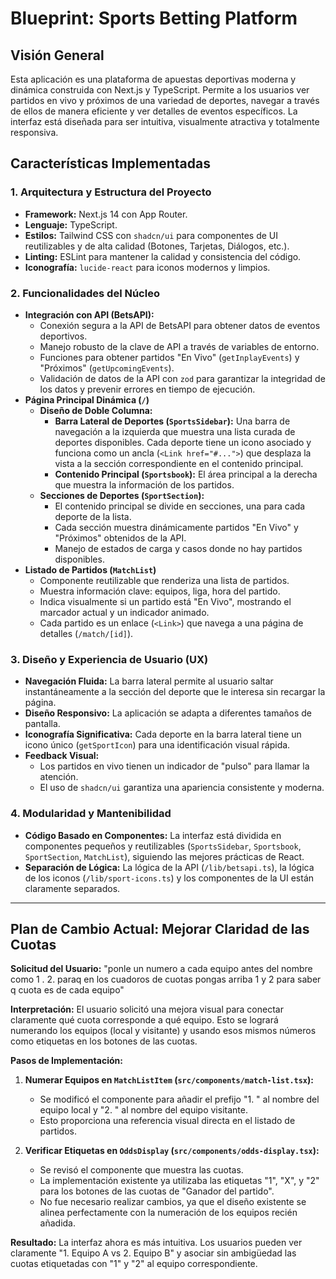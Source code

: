 # Blueprint: Sports Betting Platform

## Visión General

Esta aplicación es una plataforma de apuestas deportivas moderna y dinámica construida con Next.js y TypeScript. Permite a los usuarios ver partidos en vivo y próximos de una variedad de deportes, navegar a través de ellos de manera eficiente y ver detalles de eventos específicos. La interfaz está diseñada para ser intuitiva, visualmente atractiva y totalmente responsiva.

## Características Implementadas

### **1. Arquitectura y Estructura del Proyecto**
*   **Framework:** Next.js 14 con App Router.
*   **Lenguaje:** TypeScript.
*   **Estilos:** Tailwind CSS con `shadcn/ui` para componentes de UI reutilizables y de alta calidad (Botones, Tarjetas, Diálogos, etc.).
*   **Linting:** ESLint para mantener la calidad y consistencia del código.
*   **Iconografía:** `lucide-react` para iconos modernos y limpios.

### **2. Funcionalidades del Núcleo**
*   **Integración con API (BetsAPI):**
    *   Conexión segura a la API de BetsAPI para obtener datos de eventos deportivos.
    *   Manejo robusto de la clave de API a través de variables de entorno.
    *   Funciones para obtener partidos "En Vivo" (`getInplayEvents`) y "Próximos" (`getUpcomingEvents`).
    *   Validación de datos de la API con `zod` para garantizar la integridad de los datos y prevenir errores en tiempo de ejecución.
*   **Página Principal Dinámica (`/`)**
    *   **Diseño de Doble Columna:**
        *   **Barra Lateral de Deportes (`SportsSidebar`):** Una barra de navegación a la izquierda que muestra una lista curada de deportes disponibles. Cada deporte tiene un icono asociado y funciona como un ancla (`<Link href="#...">`) que desplaza la vista a la sección correspondiente en el contenido principal.
        *   **Contenido Principal (`Sportsbook`):** El área principal a la derecha que muestra la información de los partidos.
    *   **Secciones de Deportes (`SportSection`):**
        *   El contenido principal se divide en secciones, una para cada deporte de la lista.
        *   Cada sección muestra dinámicamente partidos "En Vivo" y "Próximos" obtenidos de la API.
        *   Manejo de estados de carga y casos donde no hay partidos disponibles.
*   **Listado de Partidos (`MatchList`)**
    *   Componente reutilizable que renderiza una lista de partidos.
    *   Muestra información clave: equipos, liga, hora del partido.
    *   Indica visualmente si un partido está "En Vivo", mostrando el marcador actual y un indicador animado.
    *   Cada partido es un enlace (`<Link>`) que navega a una página de detalles (`/match/[id]`).

### **3. Diseño y Experiencia de Usuario (UX)**
*   **Navegación Fluida:** La barra lateral permite al usuario saltar instantáneamente a la sección del deporte que le interesa sin recargar la página.
*   **Diseño Responsivo:** La aplicación se adapta a diferentes tamaños de pantalla.
*   **Iconografía Significativa:** Cada deporte en la barra lateral tiene un icono único (`getSportIcon`) para una identificación visual rápida.
*   **Feedback Visual:**
    *   Los partidos en vivo tienen un indicador de "pulso" para llamar la atención.
    *   El uso de `shadcn/ui` garantiza una apariencia consistente y moderna.

### **4. Modularidad y Mantenibilidad**
*   **Código Basado en Componentes:** La interfaz está dividida en componentes pequeños y reutilizables (`SportsSidebar`, `Sportsbook`, `SportSection`, `MatchList`), siguiendo las mejores prácticas de React.
*   **Separación de Lógica:** La lógica de la API (`/lib/betsapi.ts`), la lógica de los iconos (`/lib/sport-icons.ts`) y los componentes de la UI están claramente separados.

---

## Plan de Cambio Actual: Mejorar Claridad de las Cuotas

**Solicitud del Usuario:** "ponle un numero a cada equipo antes del nombre como 1 . 2. paraq en los cuadoros de cuotas pongas arriba 1 y 2 para saber q cuota es de cada equipo"

**Interpretación:** El usuario solicitó una mejora visual para conectar claramente qué cuota corresponde a qué equipo. Esto se logrará numerando los equipos (local y visitante) y usando esos mismos números como etiquetas en los botones de las cuotas.

**Pasos de Implementación:**

1.  **Numerar Equipos en `MatchListItem` (`src/components/match-list.tsx`):**
    *   Se modificó el componente para añadir el prefijo "1. " al nombre del equipo local y "2. " al nombre del equipo visitante.
    *   Esto proporciona una referencia visual directa en el listado de partidos.

2.  **Verificar Etiquetas en `OddsDisplay` (`src/components/odds-display.tsx`):**
    *   Se revisó el componente que muestra las cuotas.
    *   La implementación existente ya utilizaba las etiquetas "1", "X", y "2" para los botones de las cuotas de "Ganador del partido".
    *   No fue necesario realizar cambios, ya que el diseño existente se alinea perfectamente con la numeración de los equipos recién añadida.

**Resultado:** La interfaz ahora es más intuitiva. Los usuarios pueden ver claramente "1. Equipo A vs 2. Equipo B" y asociar sin ambigüedad las cuotas etiquetadas con "1" y "2" al equipo correspondiente.
